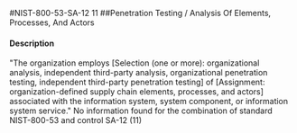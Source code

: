 #NIST-800-53-SA-12 11
##Penetration Testing / Analysis Of Elements, Processes, And Actors
#### Description
"The organization employs [Selection (one or more): organizational analysis, independent third-party analysis, organizational penetration testing, independent third-party penetration testing] of [Assignment: organization-defined supply chain elements, processes, and actors] associated with the information system, system component, or information system service."
No information found for the combination of standard NIST-800-53 and control SA-12 (11)
